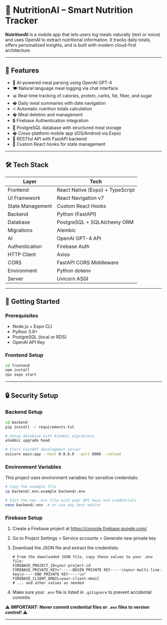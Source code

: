 # 🍎 NutritionAI – Smart Nutrition Tracker

**NutritionAI** is a mobile app that lets users log meals naturally (text or voice) and uses OpenAI to extract nutritional information. It tracks daily totals, offers personalized insights, and is built with modern cloud-first architecture.

---

## 📱 Features

- 🧠 AI-powered meal parsing using OpenAI GPT-4
- 🍽️ Natural language meal logging via chat interface  
- 📊 Real-time tracking of calories, protein, carbs, fat, fiber, and sugar
- � Daily meal summaries with date navigation
- 🔥 Automatic nutrition totals calculation
- �️ Meal deletion and management
- 🔒 Firebase Authentication integration
- 💾 PostgreSQL database with structured meal storage
- � Cross-platform mobile app (iOS/Android via Expo)
- 🔄 RESTful API with FastAPI backend
- 🎯 Custom React hooks for state management

---

## 🛠 Tech Stack

| Layer         | Tech                          |
|--------------|-------------------------------|
| Frontend     | React Native (Expo) + TypeScript |
| UI Framework | React Navigation v7           |
| State Management | Custom React Hooks       |
| Backend      | Python (FastAPI)              |
| Database     | PostgreSQL + SQLAlchemy ORM  |
| Migrations   | Alembic                       |
| AI           | OpenAI GPT-4 API              |
| Authentication| Firebase Auth                |
| HTTP Client  | Axios                         |
| CORS         | FastAPI CORS Middleware       |
| Environment  | Python dotenv                 |
| Server       | Uvicorn ASGI                  |

---

## 🚀 Getting Started

### Prerequisites
- Node.js + Expo CLI
- Python 3.9+
- PostgreSQL (local or RDS)
- OpenAI API Key

### Frontend Setup
```bash
cd frontend
npm install
npx expo start
```

---

## 🔒 Security Setup

### Backend Setup
```bash
cd backend
pip install -r requirements.txt

# Setup database with Alembic migrations
alembic upgrade head

# Start FastAPI development server
uvicorn main:app --host 0.0.0.0 --port 8000 --reload
```

### Environment Variables

This project uses environment variables for sensitive credentials:

```bash
# Copy the example file
cp backend/.env.example backend/.env

# Edit the new .env file with your API keys and credentials
nano backend/.env  # or use any text editor
```

### Firebase Setup

1. Create a Firebase project at https://console.firebase.google.com/
2. Go to Project Settings > Service accounts > Generate new private key
3. Download the JSON file and extract the credentials:

   ```
   # From the downloaded JSON file, copy these values to your .env file:
   FIREBASE_PROJECT_ID=your-project-id
   FIREBASE_PRIVATE_KEY="-----BEGIN PRIVATE KEY-----\nyour-multi-line-key\n-----END PRIVATE KEY-----\n"
   FIREBASE_CLIENT_EMAIL=your-client-email
   # ... and other values as needed
   ```

4. Make sure your `.env` file is listed in `.gitignore` to prevent accidental commits

⚠️ **IMPORTANT: Never commit credential files or `.env` files to version control!** ⚠️

---
